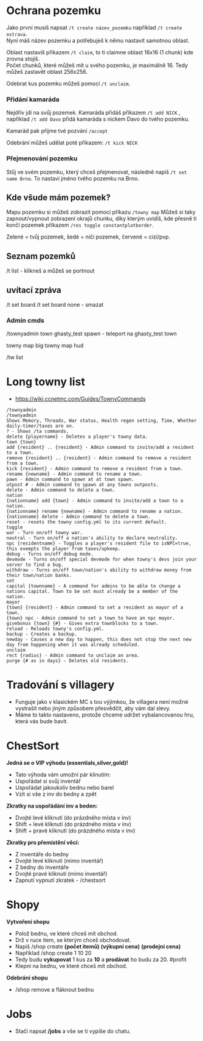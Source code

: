 # Ochrana pozemku

Jako první musíš napsat `/t create název_pozemku` například `/t create ostrava`.  
Nyní máš název pozemku a potřebuješ k němu nastavit samotnou oblast. 

Oblast nastavíš příkazem `/t claim`, to ti claimne oblast 16x16 (1 chunk) kde zrovna stojíš.  
Počet chunků, které můžeš mít u svého pozemku, je maximálně 16. Tedy můžeš zastavět oblast 256x256.

Odebrat kus pozemku můžeš pomocí `/t unclaim`.

### Přidání kamaráda
Nejdřív jdi na svůj pozemek. Kamaráda přidáš příkazem `/t add NICK` , například `/t add Davo` přidá kamaráda s nickem Davo do tvého pozemku. 

Kamarád pak přijme tvé pozvání `/accept`

Odebrání můžeš udělat poté příkazem: `/t kick NICK`

### Přejmenování pozemku
Stůj ve svém pozemku, který chceš přejmenovat, následně napiš `/t set name Brno`. To nastaví jméno tvého pozemku na Brno.

## Kde všude mám pozemek?
Mapu pozemku si můžeš zobrazit pomocí příkazu `/towny map`
Můžeš si taky zapnout/vypnout zobrazení okrajů chunku, díky kterým uvidíš, kde přesně ti končí pozemek příkazem `/res toggle constantplotborder`.

Zelené = tvůj pozemek, šedé = ničí pozemek, červené = cizí/pvp.

## Seznam pozemků
/t list - klikneš a můžeš se portnout

## uvítací zpráva
/t set board
/t set board none - smazat

### Admin cmds
/townyadmin town ghasty_test spawn - teleport na ghasty_test town



towny map big
towny map hud


/tw list



# Long towny list
- https://wiki.ccnetmc.com/Guides/TownyCommands

```
/townyadmin
/townyadmin
Shows Memory, Threads, War status, Health regen setting, Time, Whether daily-timer/taxes are on.
? - Shows /ta commands.
delete {playername} - Deletes a player's towny data.
town {town}
add {resident} .. {resident} - Admin command to invite/add a resident to a town.
remove {resident} .. {resident} - Admin command to remove a resident from a town.
kick {resident} - Admin command to remove a resident from a town.
rename {newname} - Admin command to rename a town.
pawn - Admin command to spawn at at town spawn.
utpost # - Admin command to spawn at any towns outposts.
delete - Admin command to delete a town.
nation
{nationname} add {town} - Admin command to invite/add a town to a nation.
{nationname} rename {newname} - Admin command to rename a nation.
{nationname} delete - Admin command to delete a town.
reset - resets the towny config.yml to its current default.
toggle
war - Turn on/off towny war.
neutral - Turn on/off a nation's ability to declare neutrality.
npc {residentname} - Toggles a player's resident file to isNPC=true, this exempts the player from taxes/upkeep.
debug - Turns on/off debug mode.
devmode - Turns on/off special devmode for when towny's devs join your server to find a bug.
withdraw - Turns on/off town/nation's ability to withdraw money from their town/nation banks.
set
capital {townname} - A command for admins to be able to change a nations capital. Town to be set must already be a member of the nation.
mayor
{town} {resident} - Admin command to set a resident as mayor of a town.
{town} npc - Admin command to set a town to have an npc mayor.
givebonus {town} {#} - Gives extra townblocks to a town.
reload - Reloads towny's config.yml.
backup - Creates a backup.
newday - Causes a new day to happen, this does not stop the next new day from happening when it was already scheduled.
unclaim
rect {radius} - Admin command to unclaim an area.
purge {# as in days} - Deletes old residents.
```






# Tradování s villagery
  - Funguje jako v klasickém MC s tou výjimkou, že villagera není možné vystrašit nebo jiným způsobem přesvědčit, aby vám dal slevy.
  - Máme to takto nastaveno, protože chceme udržet vybalancovanou hru, která vás bude bavit.

#  ChestSort
  **Jedná se o VIP výhodu (essentials,silver,gold)!**
  - Tato výhoda vám umožní pár klinutím:
  - Uspořádat si svůj inventář
  - Uspořádat jakoukoliv bednu nebo barel
  - Vzít si vše z inv do bedny a zpět

  **Zkratky na uspořádání inv a beden:**
  - Dvojté levé kliknutí (do prázdného místa v inv)
  - Shift + levé kliknutí (do prázdného místa v inv)
  - Shift + pravé kliknutí (do prázdného místa v inv)

  **Zkratky pro přemístění věcí:**
  - Z inventáře do bedny
  - Dvojté levé kliknutí (mimo inventář)
  - Z bedny do inventáře
  - Dvojté pravé kliknutí (mimo inventář)
  - Zapnutí vypnutí zkratek - /chestsort

# Shopy
**Vytvoření shopu**
  - Polož bednu, ve které chceš mít obchod.
  - Drž v ruce item, se kterým chceš obchodovat. 
  - Napiš /shop create **(počet itemů)** **(výkupní cena)** **(prodejní cena)** 
  - Například /shop create 1 10 20
  - Tedy budu **vykupovat** 1 kus za **10** a **prodávat** ho budu za 20. #profit
  - Klepni na bednu, ve které chceš mít obchod.

**Odebrání shopu**
- /shop remove a fláknout bednu

#  Jobs
- Stačí napsat **/jobs** a vše se ti vypíše do chatu.
